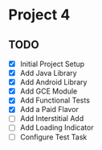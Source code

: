 # Project 4 

## TODO

- [x] Initial Project Setup
- [x] Add Java Library
- [x] Add Android Library
- [x] Add GCE Module
- [x] Add Functional Tests
- [x] Add a Paid Flavor
- [ ] Add Interstitial Add
- [ ] Add Loading Indicator
- [ ] Configure Test Task
